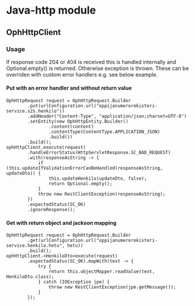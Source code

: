 # Java-http module

## OphHttpClient

### Usage
If response code 204 or 404 is received this is handled internally and Optional.empty() is returned. Otherwise exception is thrown. These can be overriden with custom error handlers e.g. see below example.

#### Put with an error handler and without return value
    OphHttpRequest request = OphHttpRequest.Builder
            .put(urlConfiguration.url("oppijanumerorekisteri-service.s2s.henkilo"))
            .addHeader("Content-Type", "application/json;charset=UTF-8")
            .setEntity(new OphHttpEntity.Builder()
                    .content(content)
                    .contentType(ContentType.APPLICATION_JSON)
                    .build())
            .build();
    ophHttpClient.execute(request)
            .handleErrorStatus(HttpServletResponse.SC_BAD_REQUEST)
            .with(responseAsString -> {
                if (this.updateIfValidationErrorCanBeHandled(responseAsString, updateDto)) {
                    this.updateHenkilo(updateDto, false);
                    return Optional.empty();
                }
                throw new RestClientException(responseAsString);
            })
            .expectedStatus(SC_OK)
            .ignoreResponse();

#### Get with return object and jackson mapping
    OphHttpRequest request = OphHttpRequest.Builder
            .get(urlConfiguration.url("oppijanumerorekisteri-service.henkilo.hetu", hetu))
            .build();
    ophHttpClient.<HenkiloDto>execute(request)
            .expectedStatus(SC_OK).mapWith(text -> {
                try {
                    return this.objectMapper.readValue(text, HenkiloDto.class);
                } catch (IOException jpe) {
                    throw new RestClientException(jpe.getMessage());
                }
            });
